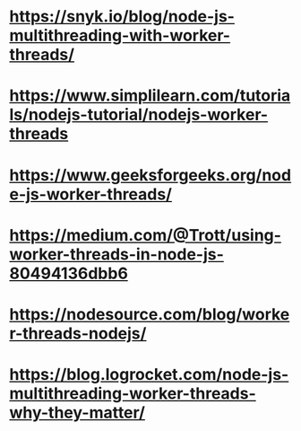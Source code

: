 # https://snyk.io/blog/node-js-multithreading-with-worker-threads/

# https://www.simplilearn.com/tutorials/nodejs-tutorial/nodejs-worker-threads

# https://www.geeksforgeeks.org/node-js-worker-threads/

# https://medium.com/@Trott/using-worker-threads-in-node-js-80494136dbb6

# https://nodesource.com/blog/worker-threads-nodejs/

# https://blog.logrocket.com/node-js-multithreading-worker-threads-why-they-matter/
